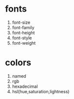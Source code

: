 # fonts
1. font-size
2. font-family
3. font-height
4. font-style
5. font-weight

# colors
1. named
2. rgb
3. hexadecimal
4. hsl(hue,saturation,lightness)